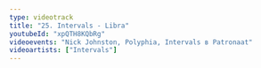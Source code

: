 ```yaml
---
type: videotrack
title: "25. Intervals - Libra"
youtubeId: "xpQTH8KQbRg"
videoevents: "Nick Johnston, Polyphia, Intervals в Patronaat"
videoartists: ["Intervals"]
---
```

